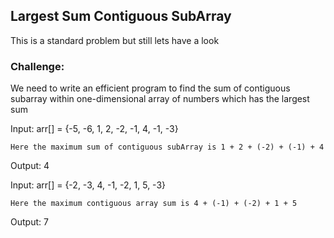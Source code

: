 ## Largest Sum Contiguous SubArray

This is a standard problem but still lets have a look 

### Challenge: 

We need to write an efficient program to find the sum of contiguous subarray within one-dimensional array of numbers which has the largest sum

Input: arr[] = {-5, -6, 1, 2, -2, -1, 4, -1, -3}
	
	Here the maximum sum of contiguous subArray is 1 + 2 + (-2) + (-1) + 4

Output: 4


Input: arr[] = {-2, -3, 4, -1, -2, 1, 5, -3}
	
	Here the maximum contiguous array sum is 4 + (-1) + (-2) + 1 + 5

Output: 7

